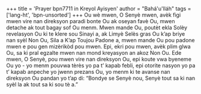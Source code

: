 +++
title = 'Prayer bpn7711 in Kreyol Ayisyen'
author = "Bahá'u'lláh"
tags = ['lang-ht', 'bpn-unsorted']
+++
Ou wè mwen, O Senyè mwen, avèk figi mwen vire nan direksyon paradi bonte Ou ak oseyan favè Ou, mwen detache ak tout bagay sof Ou menm. Mwen mande Ou, poutèt ekla Solèy revelasyon Ou ki te klere sou Sinayi a, ak Limyè Selès gras Ou k’ap briye nan syèl Non Ou, Sila a K’ap Toujou Padone a, mwen mande Ou pou padone mwen e pou gen mizèrikòd pou mwen. Epi, ekri pou mwen, avèk plim glwa Ou, sa ki pral egzalte mwen nan mond kreyasyon an akoz Non Ou. Ede mwen, O Senyè, pou mwen vire nan direksyon Ou, epi koute vwa byeneme Ou yo - yo menm pouvwa tèrès yo pa t’ kapab febli, epi otorite nasyon yo pa t’ kapab anpeche yo jwenn prezans Ou, yo menm ki te avanse nan direksyon Ou pandan yo t’ap di: “Bondye se Senyè nou, Senyè tout sa ki nan syèl la ak tout sa ki sou tè a.”
